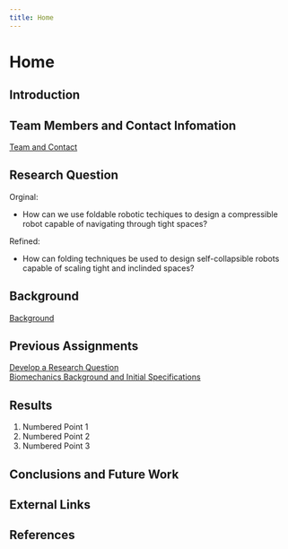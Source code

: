 ```yaml
---
title: Home
---
```


# Home

## Introduction

## Team Members and Contact Infomation

[Team and Contact](/teamcontact.md)

## Research Question
Orginal:
* How can we use foldable robotic techiques to design a compressible robot capable of navigating through tight spaces?

Refined:
* How can folding techniques be used to design self-collapsible robots capable of scaling tight and inclinded spaces?

## Background
[Background](/background.md)

## Previous Assignments

[Develop a Research Question](develop-a-research-question.md)  
[Biomechanics Background and Initial Specifications](biomechanics-background-and-initial-specifications.md)

## Results

1. Numbered Point 1
1. Numbered Point 2
1. Numbered Point 3

## Conclusions and Future Work

## External Links

## References



